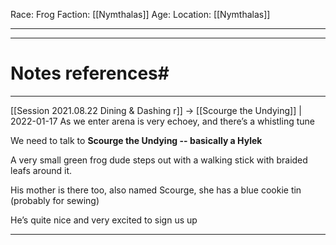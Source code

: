 Race: Frog
Faction: [[Nymthalas]]
Age:
Location: [[Nymthalas]]



---
---
# Notes references#

---

[[Session 2021.08.22 Dining & Dashing r]]  -> [[Scourge the Undying]] | 2022-01-17
As we enter arena is very echoey, and there’s a whistling tune

We need to talk to **Scourge the Undying -- basically a Hylek**

A very small green frog dude steps out with a walking stick with braided leafs around it.

  

His mother is there too, also named Scourge, she has a blue cookie tin (probably for sewing)

He’s quite nice and very excited to sign us up

---
